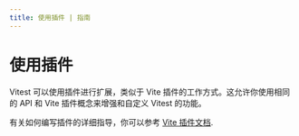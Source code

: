 ```yaml
---
title: 使用插件 | 指南
---
```


# 使用插件

Vitest 可以使用插件进行扩展，类似于 Vite 插件的工作方式。这允许你使用相同的 API 和 Vite 插件概念来增强和自定义 Vitest 的功能。

有关如何编写插件的详细指导，你可以参考 [Vite 插件文档](https://vitejs.dev/guide/api-plugin).
